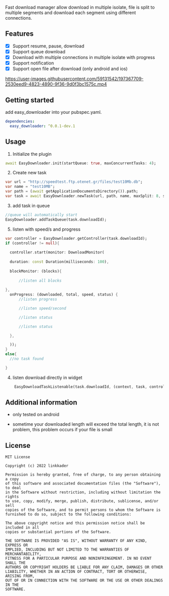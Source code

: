 
Fast download manager allow download in multiple isolate, file is split to multiple segments and download each segment using different connections.

## Features

- [x] Support resume, pause, download
- [x] Support queue download
- [x] Download with multiple connections in multiple isolate with progress
- [x] Support notification
- [x] Support open file after download (only android and ios)

https://user-images.githubusercontent.com/59131542/197367709-2530eed9-4823-4890-9f36-9d0f3bc1575c.mp4

## Getting started

add easy_downloader into your pubspec.yaml.
```yaml
dependencies:
  easy_downloader: ^0.0.1-dev.1
```

## Usage

1. Initialize the plugin

```dart
await EasyDownloader.init(startQueue: true, maxConcurrentTasks: 4);
```

2. Create new task

```dart
var url = "http://speedtest.ftp.otenet.gr/files/test10Mb.db";
var name = "test10MB";
var path = (await getApplicationDocumentsDirectory()).path;
var task = await EasyDownloader.newTask(url, path, name, maxSplit: 8, showNotification: true);    
```

3. add task in queue

```dart
//queue will automatically start
EasyDownloader.addTaskQueue(task.downloadId);
```

5. listen with speed/s and progress

```dart
var controller = EasyDownloader.getController(task.downloadId);
if (controller != null){
  
  controller.start(monitor: DownloadMonitor(
  
  duration: const Duration(milliseconds: 100),
  
  blockMonitor: (blocks){
  
      //listen all blocks
  
},
  onProgress: (downloaded, total, speed, status) {
      //listen progress

      //listen speed/second

      //listen status

      //listen status

  },

  ));
}
else{
  //no task found

}    
```

4. listen download directly in widget

```dart
    EasyDownloadTaskListenable(task.downloadId, (context, task, controller) {});
```

## Additional information

- only tested on android

- sometime your downloaded length will exceed the total length, it is not problem, this problem occurs if your file is small

## License
    MIT License

    Copyright (c) 2022 linkkader

    Permission is hereby granted, free of charge, to any person obtaining a copy
    of this software and associated documentation files (the "Software"), to deal
    in the Software without restriction, including without limitation the rights
    to use, copy, modify, merge, publish, distribute, sublicense, and/or sell
    copies of the Software, and to permit persons to whom the Software is
    furnished to do so, subject to the following conditions:

    The above copyright notice and this permission notice shall be included in all
    copies or substantial portions of the Software.

    THE SOFTWARE IS PROVIDED "AS IS", WITHOUT WARRANTY OF ANY KIND, EXPRESS OR
    IMPLIED, INCLUDING BUT NOT LIMITED TO THE WARRANTIES OF MERCHANTABILITY,
    FITNESS FOR A PARTICULAR PURPOSE AND NONINFRINGEMENT. IN NO EVENT SHALL THE
    AUTHORS OR COPYRIGHT HOLDERS BE LIABLE FOR ANY CLAIM, DAMAGES OR OTHER
    LIABILITY, WHETHER IN AN ACTION OF CONTRACT, TORT OR OTHERWISE, ARISING FROM,
    OUT OF OR IN CONNECTION WITH THE SOFTWARE OR THE USE OR OTHER DEALINGS IN THE
    SOFTWARE.

